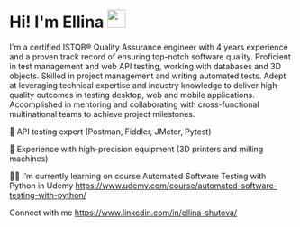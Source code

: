 <html lang="en">
<head>
    <meta charset="UTF-8">
    <meta name="viewport" content="width=device-width, initial-scale=1.0">
</head>
<body>

<div class="header">
    <h1>Hi! I'm Ellina</a> 
    <img src="https://github.com/blackcater/blackcater/raw/main/images/Hi.gif" height="32"/></h1>
</div>

</body>
</html>


I'm a certified ISTQB® Quality Assurance engineer with 4 years experience and a proven track record of ensuring top-notch software quality. Proficient in test management and web API testing, working with databases and 3D objects. Skilled in project management and writing automated tests. Adept at leveraging technical expertise and industry knowledge to deliver high-quality outcomes in testing desktop, web and mobile applications. Accomplished in mentoring and collaborating with cross-functional multinational teams to achieve project milestones.    

🔎 API testing expert (Postman, Fiddler, JMeter, Pytest)    

🔬 Experience with high-precision equipment (3D printers and milling machines)    

👩‍🎓 I’m currently learning on course Automated Software Testing with Python in Udemy https://www.udemy.com/course/automated-software-testing-with-python/    


Connect with me https://www.linkedin.com/in/ellina-shutova/  
